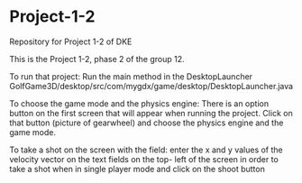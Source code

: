 # Project-1-2
Repository for Project 1-2 of DKE

This is the Project 1-2, phase 2 of the group 12.

To run that project:
  Run the main method in the DesktopLauncher
  GolfGame3D/desktop/src/com/mygdx/game/desktop/DesktopLauncher.java
  
To choose the game mode and the physics engine:
  There is an option button on the first screen that will appear when running the project.
  Click on that button (picture of gearwheel) and choose the physics engine and the game mode.
  
To take a shot on the screen with the field:
  enter the x and y values  of the velocity vector on the text fields on the top- left of the screen in order to take a shot when in single 
  player mode and click on the shoot  button
